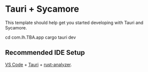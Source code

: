 # Tauri + Sycamore

This template should help get you started developing with Tauri and Sycamore.

 cd com.lh.TBA.app
  cargo tauri dev

## Recommended IDE Setup

[VS Code](https://code.visualstudio.com/) + [Tauri](https://marketplace.visualstudio.com/items?itemName=tauri-apps.tauri-vscode) + [rust-analyzer](https://marketplace.visualstudio.com/items?itemName=rust-lang.rust-analyzer).
